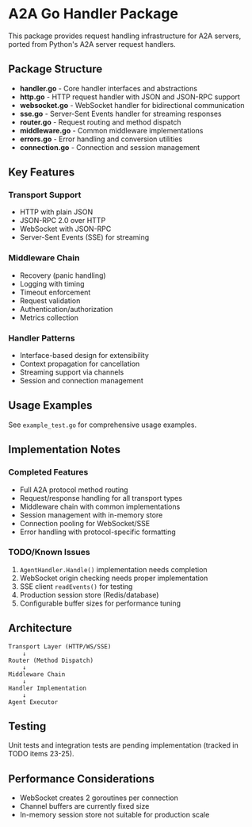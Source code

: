 # A2A Go Handler Package

This package provides request handling infrastructure for A2A servers, ported from Python's A2A server request handlers.

## Package Structure

- **handler.go** - Core handler interfaces and abstractions
- **http.go** - HTTP request handler with JSON and JSON-RPC support
- **websocket.go** - WebSocket handler for bidirectional communication
- **sse.go** - Server-Sent Events handler for streaming responses
- **router.go** - Request routing and method dispatch
- **middleware.go** - Common middleware implementations
- **errors.go** - Error handling and conversion utilities
- **connection.go** - Connection and session management

## Key Features

### Transport Support
- HTTP with plain JSON
- JSON-RPC 2.0 over HTTP
- WebSocket with JSON-RPC
- Server-Sent Events (SSE) for streaming

### Middleware Chain
- Recovery (panic handling)
- Logging with timing
- Timeout enforcement
- Request validation
- Authentication/authorization
- Metrics collection

### Handler Patterns
- Interface-based design for extensibility
- Context propagation for cancellation
- Streaming support via channels
- Session and connection management

## Usage Examples

See `example_test.go` for comprehensive usage examples.

## Implementation Notes

### Completed Features
- Full A2A protocol method routing
- Request/response handling for all transport types
- Middleware chain with common implementations
- Session management with in-memory store
- Connection pooling for WebSocket/SSE
- Error handling with protocol-specific formatting

### TODO/Known Issues
1. `AgentHandler.Handle()` implementation needs completion
2. WebSocket origin checking needs proper implementation
3. SSE client `readEvents()` for testing
4. Production session store (Redis/database)
5. Configurable buffer sizes for performance tuning

## Architecture

```
Transport Layer (HTTP/WS/SSE)
    ↓
Router (Method Dispatch)
    ↓
Middleware Chain
    ↓
Handler Implementation
    ↓
Agent Executor
```

## Testing

Unit tests and integration tests are pending implementation (tracked in TODO items 23-25).

## Performance Considerations

- WebSocket creates 2 goroutines per connection
- Channel buffers are currently fixed size
- In-memory session store not suitable for production scale